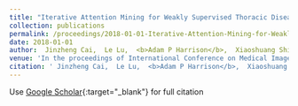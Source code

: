 ```yaml
---
title: "Iterative Attention Mining for Weakly Supervised Thoracic Disease Pattern Localization in Chest X-Rays"
collection: publications
permalink: /proceedings/2018-01-01-Iterative-Attention-Mining-for-Weakly-Supervised-Thoracic-Disease-Pattern-Localization-in-Chest-X-Rays
date: 2018-01-01
author:  Jinzheng Cai,  Le Lu,  <b>Adam P Harrison</b>,  Xiaoshuang Shi,  Pingjun Chen,  Lin Yang, 
venue: 'In the proceedings of International Conference on Medical Image Computing and Computer-Assisted Intervention'
citation: ' Jinzheng Cai,  Le Lu,  <b>Adam P Harrison</b>,  Xiaoshuang Shi,  Pingjun Chen,  Lin Yang, &quot;Iterative Attention Mining for Weakly Supervised Thoracic Disease Pattern Localization in Chest X-Rays.&quot; <i>In the proceedings of International Conference on Medical Image Computing and Computer-Assisted Intervention</i>, 2018.'
---
```

Use [Google Scholar](https://scholar.google.com/scholar?q=Iterative+Attention+Mining+for+Weakly+Supervised+Thoracic+Disease+Pattern+Localization+in+Chest+X+Rays){:target="_blank"} for full citation
